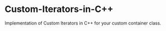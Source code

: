 # Custom-Iterators-in-C++
Implementation of Custom Iterators in C++ for your custom container class.
